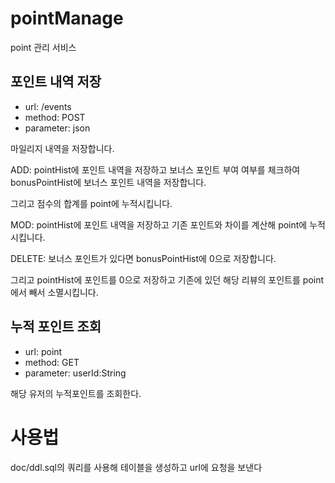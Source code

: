 # pointManage
point 관리 서비스

## 포인트 내역 저장
+ url: /events
+ method: POST
+ parameter: json

마일리지 내역을 저장합니다.

ADD: pointHist에 포인트 내역을 저장하고 보너스 포인트 부여 여부를 체크하여 bonusPointHist에 보너스 포인트 내역을 저장합니다.

그리고 점수의 합계를 point에 누적시킵니다.

MOD: pointHist에 포인트 내역을 저장하고 기존 포인트와 차이를 계산해 point에 누적시킵니다.

DELETE: 보너스 포인트가 있다면 bonusPointHist에 0으로 저장합니다.

그리고 pointHist에 포인트를 0으로 저장하고 기존에 있던 해당 리뷰의 포인트를 point에서 빼서 소멸시킵니다.

## 누적 포인트 조회
+ url: point
+ method: GET
+ parameter: userId:String

해당 유저의 누적포인트를 조회한다.

# 사용법


doc/ddl.sql의 쿼리를 사용해 테이블을 생성하고 url에 요청을 보낸다
